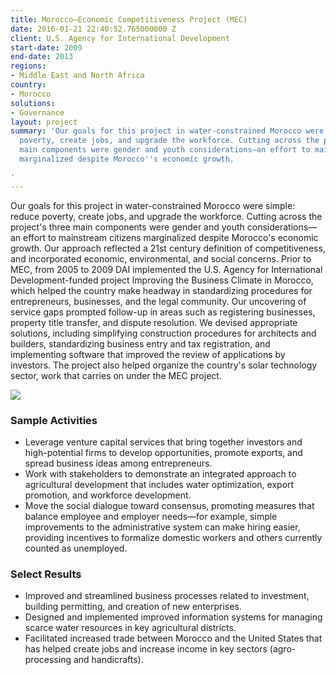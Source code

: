```yaml
---
title: Morocco—Economic Competitiveness Project (MEC)
date: 2016-01-21 22:40:52.765000000 Z
client: U.S. Agency for International Development
start-date: 2009
end-date: 2013
regions:
- Middle East and North Africa
country:
- Morocco
solutions:
- Governance
layout: project
summary: 'Our goals for this project in water-constrained Morocco were simple: reduce
  poverty, create jobs, and upgrade the workforce. Cutting across the project''s three
  main components were gender and youth considerations—an effort to mainstream citizens
  marginalized despite Morocco''s economic growth.

'
---
```


Our goals for this project in water-constrained Morocco were simple: reduce poverty, create jobs, and upgrade the workforce. Cutting across the project's three main components were gender and youth considerations—an effort to mainstream citizens marginalized despite Morocco's economic growth. Our approach reflected a 21st century definition of competitiveness, and incorporated economic, environmental, and social concerns. Prior to MEC, from 2005 to 2009 DAI implemented the U.S. Agency for International Development-funded project Improving the Business Climate in Morocco, which helped the country make headway in standardizing procedures for entrepreneurs, businesses, and the legal community. Our uncovering of service gaps prompted follow-up in areas such as registering businesses, property title transfer, and dispute resolution. We devised appropriate solutions, including simplifying construction procedures for architects and builders, standardizing business entry and tax registration, and implementing software that improved the review of applications by investors. The project also helped organize the country's solar technology sector, work that carries on under the MEC project.

![][1]

###  Sample Activities

* Leverage venture capital services that bring together investors and high-potential firms to develop opportunities, promote exports, and spread business ideas among entrepreneurs.
* Work with stakeholders to demonstrate an integrated approach to agricultural development that includes water optimization, export promotion, and workforce development.
* Move the social dialogue toward consensus, promoting measures that balance employee and employer needs—for example, simple improvements to the administrative system can make hiring easier, providing incentives to formalize domestic workers and others currently counted as unemployed.

###  Select Results

* Improved and streamlined business processes related to investment, building permitting, and creation of new enterprises.
* Designed and implemented improved information systems for managing scarce water resources in key agricultural districts.
* Facilitated increased trade between Morocco and the United States that has helped create jobs and increase income in key sectors (agro-processing and handicrafts).

[1]: /assets/images/projects/MEC.jpg

